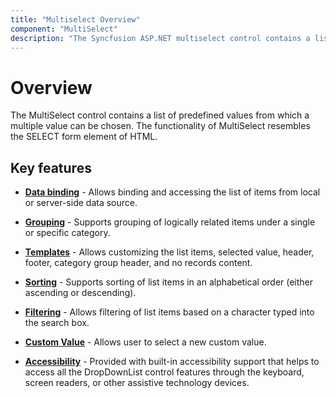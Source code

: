 ```yaml
---
title: "Multiselect Overview"
component: "MultiSelect"
description: "The Syncfusion ASP.NET multiselect control contains a list of predefined values from which a multiple value can be chosen."
---
```


# Overview

The MultiSelect control contains a list of predefined values from which a multiple value can be chosen. The functionality of MultiSelect resembles the SELECT form element of HTML.

## Key features

* **[Data binding](./data-binding/)** - Allows binding and accessing the list of items from local or server-side data source.

* **[Grouping](./grouping/)** -  Supports grouping of logically related items under a single or specific category.

* **[Templates](./templates/)** - Allows customizing the list items, selected value, header, footer, category group header, and no records content.

* **[Sorting](https://help.syncfusion.com/cr/cref_files/aspnetcore-js2/Syncfusion.EJ2~Syncfusion.EJ2.DropDowns.MultiSelect~SortOrder.html)** - Supports sorting of list items in an alphabetical order (either ascending or descending).

* **[Filtering](./filtering/)** - Allows filtering of list items based on a character typed into the search box.

* **[Custom Value](./custom-value/)** - Allows user to select a new custom value.

* **[Accessibility](./accessibility/)** - Provided with built-in accessibility support that helps to access all the DropDownList control features through the keyboard, screen readers, or other assistive technology devices.
